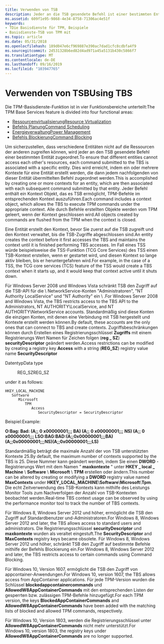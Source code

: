 ```yaml
---
title: Verwenden von TSB
description: Jeder an die TSB gesendete Befehl ist einer bestimmten Entität zugeordnet. Dies wird erreicht, indem ein oder mehrere Kontexte für eine Entität erstellt werden, die dann jedem nachfolgenden von dieser Entität übermittelten Befehl zugeordnet werden.
ms.assetid: 609f1e95-9868-4e34-8758-71306ac4e51f
keywords:
- TDie Basisdienste für TPM, Beispiele
- Basisdienste-TSB von TPM mit
ms.topic: article
ms.date: 05/31/2018
ms.openlocfilehash: 189d047e6cf969887e390ac7dad1cfc8cdbfa4f9
ms.sourcegitcommit: 2d531328b6ed82d4ad971a45a5131b430c5866f7
ms.translationtype: MT
ms.contentlocale: de-DE
ms.lasthandoff: 09/16/2019
ms.locfileid: "103947765"
---
```

# <a name="using-tbs"></a><span data-ttu-id="23db7-106">Verwenden von TSB</span><span class="sxs-lookup"><span data-stu-id="23db7-106">Using TBS</span></span>

<span data-ttu-id="23db7-107">Die TPM-Basisdienste-Funktion ist in vier Funktionsbereiche unterteilt:</span><span class="sxs-lookup"><span data-stu-id="23db7-107">The TPM Base Services feature is divided into four functional areas:</span></span>

-   [<span data-ttu-id="23db7-108">Ressourcenvirtualisierung</span><span class="sxs-lookup"><span data-stu-id="23db7-108">Resource Virtualization</span></span>](resource-virtualization.md)
-   [<span data-ttu-id="23db7-109">Befehls Planung</span><span class="sxs-lookup"><span data-stu-id="23db7-109">Command Scheduling</span></span>](command-scheduling.md)
-   [<span data-ttu-id="23db7-110">Energieverwaltung</span><span class="sxs-lookup"><span data-stu-id="23db7-110">Power Management</span></span>](power-management.md)
-   [<span data-ttu-id="23db7-111">Befehls Blockierung</span><span class="sxs-lookup"><span data-stu-id="23db7-111">Command Blocking</span></span>](command-blocking.md)

<span data-ttu-id="23db7-112">Um sicherzustellen, dass verschiedene Entitäten nicht auf die Ressourcen der anderen zugreifen können, wird jeder an den TSB gesendete Befehl einer bestimmten Entität zugeordnet.</span><span class="sxs-lookup"><span data-stu-id="23db7-112">To ensure that different entities cannot access each other's resources, each command submitted to the TBS is associated with a specific entity.</span></span> <span data-ttu-id="23db7-113">Dies wird erreicht, indem ein oder mehrere Kontexte für eine Entität erstellt werden, die dann jedem nachfolgenden von dieser Entität übermittelten Befehl zugeordnet werden.</span><span class="sxs-lookup"><span data-stu-id="23db7-113">This is accomplished by creating one or more contexts for an entity, which are then associated with each subsequent command submitted by that entity.</span></span> <span data-ttu-id="23db7-114">Jeder Befehl enthält ein Kontext Objekt, das es TSB ermöglicht, TPM-Befehle im entsprechenden Kontext auszuführen.</span><span class="sxs-lookup"><span data-stu-id="23db7-114">Each command includes a context object, which allows the TBS to execute TPM commands under the appropriate context.</span></span> <span data-ttu-id="23db7-115">Alle durch Befehle erstellten Objekte werden vom TPM geleert, wenn der Kontext geschlossen wird.</span><span class="sxs-lookup"><span data-stu-id="23db7-115">All objects created by commands are flushed from the TPM when the context is closed.</span></span>

<span data-ttu-id="23db7-116">Eine Entität erstellt den Kontext, bevor Sie zuerst auf die TSB zugreift und den Kontext verwaltet, bis die TSB-Zugriffe abgeschlossen sind.</span><span class="sxs-lookup"><span data-stu-id="23db7-116">An entity creates the context before it first accesses the TBS and maintains the context until it is finished performing TBS accesses.</span></span> <span data-ttu-id="23db7-117">Im Fall eines TSS würde beispielsweise die TSS-Funktion (TCG Core Services) des TSS einen TSB-Kontext erstellen, wenn er gestartet wird, und diesen Kontext so lange aktiv bleiben, bis er heruntergefahren wird.</span><span class="sxs-lookup"><span data-stu-id="23db7-117">For example, in the case of a TSS, the TCG core services (TCS) feature of the TSS would create a TBS context when it starts up, and it would keep that context active until it shuts down.</span></span>

<span data-ttu-id="23db7-118">Für Windows Server 2008 und Windows Vista schränkt TSB den Zugriff auf die TSB-API für die \\ NetworkService-Konten "Administratoren", "NT Authority LocalService" und "NT Authority" ein \\ .</span><span class="sxs-lookup"><span data-stu-id="23db7-118">For Windows Server 2008 and Windows Vista, the TBS restricts access to the TBS API to the Administrators, NT AUTHORITY\\LocalService, and NT AUTHORITY\\NetworkService accounts.</span></span> <span data-ttu-id="23db7-119">Standardmäßig sind diese Konten die einzigen Konten, mit denen eine Verbindung mit TSB hergestellt und Kontexte erstellt werden können.</span><span class="sxs-lookup"><span data-stu-id="23db7-119">By default, these accounts are the only ones that can connect to TBS and create contexts.</span></span> <span data-ttu-id="23db7-120">Zugriffsbeschränkungen können durch Erstellen eines Registrierungsschlüssel **Zugriffs** mit einem Registrierungs Wert Namen für Zeichen folgen (**reg \_ SZ**) **securityDescriptor** geändert werden.</span><span class="sxs-lookup"><span data-stu-id="23db7-120">Access restrictions can be modified by creating a registry key **Access** with a string (**REG\_SZ**) registry value name **SecurityDescriptor**</span></span> <dl> <dt>

<span data-ttu-id="23db7-121">Datentyp</span><span class="sxs-lookup"><span data-stu-id="23db7-121">Data type</span></span>
</dt> <dd><span data-ttu-id="23db7-122">REG_SZ</span><span class="sxs-lookup"><span data-stu-id="23db7-122">REG_SZ</span></span></dd> </dl> under it as follows:

```
HKEY_LOCAL_MACHINE
   Software
      Microsoft
         TPM
            Access
               SecurityDescriptor = SecurityDescriptor
```

<span data-ttu-id="23db7-123">Beispiel:</span><span class="sxs-lookup"><span data-stu-id="23db7-123">Example:</span></span>

<span data-ttu-id="23db7-124">**O:Bag: Bad: (A;; 0 x00000001;;; BA) (A;; 0 x00000001;;; NS) (A;; 0 x00000001;;; LS**</span><span class="sxs-lookup"><span data-stu-id="23db7-124">**O:BAG:BAD:(A;;0x00000001;;;BA)(A;;0x00000001;;;NS)(A;;0x00000001;;;LS)**</span></span>

<span data-ttu-id="23db7-125">Standardmäßig beträgt die maximale Anzahl der von TSB unterstützten Kontexte 25.</span><span class="sxs-lookup"><span data-stu-id="23db7-125">By default, the maximum number of contexts supported by the TBS is 25.</span></span> <span data-ttu-id="23db7-126">Diese Nummer kann geändert werden, indem Sie einen **DWORD** -Registrierungs Wert mit dem Namen " **maxkontexte** " unter **HKEY \_ local \_ Machine** \\ **Software** \\ **Microsoft** \\ **TPM** erstellen oder ändern.</span><span class="sxs-lookup"><span data-stu-id="23db7-126">This number can be altered by creating or modifying a **DWORD** registry value named **MaxContexts** under **HKEY\_LOCAL\_MACHINE**\\**Software**\\**Microsoft**\\**Tpm**.</span></span> <span data-ttu-id="23db7-127">Die echt Zeitverwendung des TSB-Kontexts kann mithilfe des Leistungs Monitor Tools zum Nachverfolgen der Anzahl von TSB-Kontexten beobachtet werden.</span><span class="sxs-lookup"><span data-stu-id="23db7-127">Real-time TBS context usage can be observed by using the performance monitor tool to track the number of TBS contexts.</span></span>

<span data-ttu-id="23db7-128">Für Windows 8, Windows Server 2012 und höher, ermöglicht die TSB den Zugriff auf Standardbenutzer und-Administratoren.</span><span class="sxs-lookup"><span data-stu-id="23db7-128">For Windows 8, Windows Server 2012 and later, the TBS allows access to standard users and administrators.</span></span> <span data-ttu-id="23db7-129">Die Registrierungsschlüssel **securityDescriptor** und **maxkontexte** wurden als veraltet eingestuft.</span><span class="sxs-lookup"><span data-stu-id="23db7-129">The **SecurityDescriptor** and **MaxContexts** registry keys became obsolete.</span></span> <span data-ttu-id="23db7-130">Für Windows 8, Windows Server 2012 und höher, schränkt TSB den Zugriff auf bestimmte Befehle mithilfe der Befehls Blockierung ein.</span><span class="sxs-lookup"><span data-stu-id="23db7-130">For Windows 8, Windows Server 2012 and later, the TBS restricts access to certain commands using Command Blocking.</span></span>

<span data-ttu-id="23db7-131">Für Windows 10, Version 1607, ermöglicht die TSB den Zugriff von appcontainer-Anwendungen.</span><span class="sxs-lookup"><span data-stu-id="23db7-131">For Windows 10, version 1607, the TBS allows access from AppContainer applications.</span></span> <span data-ttu-id="23db7-132">Für jede TPM-Version wurden die Schlüssel **blockedappcontainercommands** und **AllowedW8AppContainerCommands** mit den entsprechenden Listen der gesperrten bzw. zulässigen TPM-Befehle hinzugefügt.</span><span class="sxs-lookup"><span data-stu-id="23db7-132">For each TPM version, the keys **BlockedAppContainerCommands** and **AllowedW8AppContainerCommands** have been added with the matching lists of blocked and allowed TPM commands, respectively.</span></span>

<span data-ttu-id="23db7-133">Für Windows 10, Version 1803, werden die Registrierungsschlüssel unter **AllowedW8AppContainerCommands** nicht mehr unterstützt.</span><span class="sxs-lookup"><span data-stu-id="23db7-133">For Windows 10, version 1803, the registry keys under **AllowedW8AppContainerCommands** are no longer supported.</span></span>

 

 




